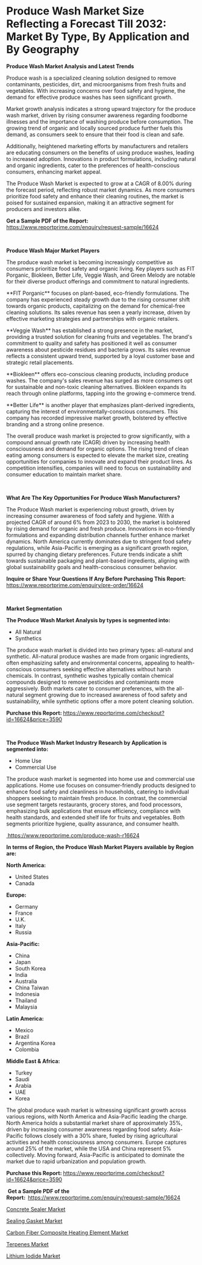 <p><h1>Produce Wash Market Size Reflecting a Forecast Till 2032: Market By Type, By Application and By Geography</h1></p><p><strong>Produce Wash Market Analysis and Latest Trends</strong></p>
<p><p>Produce wash is a specialized cleaning solution designed to remove contaminants, pesticides, dirt, and microorganisms from fresh fruits and vegetables. With increasing concerns over food safety and hygiene, the demand for effective produce washes has seen significant growth. </p><p>Market growth analysis indicates a strong upward trajectory for the produce wash market, driven by rising consumer awareness regarding foodborne illnesses and the importance of washing produce before consumption. The growing trend of organic and locally sourced produce further fuels this demand, as consumers seek to ensure that their food is clean and safe. </p><p>Additionally, heightened marketing efforts by manufacturers and retailers are educating consumers on the benefits of using produce washes, leading to increased adoption. Innovations in product formulations, including natural and organic ingredients, cater to the preferences of health-conscious consumers, enhancing market appeal. </p><p>The Produce Wash Market is expected to grow at a CAGR of 8.00% during the forecast period, reflecting robust market dynamics. As more consumers prioritize food safety and enhance their cleaning routines, the market is poised for sustained expansion, making it an attractive segment for producers and investors alike.</p></p>
<p><strong>Get a Sample PDF of the Report:&nbsp;</strong> <a href="https://www.reportprime.com/enquiry/request-sample/16624?utm_campaign=123&utm_medium=2&utm_source=Github&utm_content=ia&utm_term=18032025&utm_id=produce-wash">https://www.reportprime.com/enquiry/request-sample/16624</a></p>
<p>&nbsp;</p>
<p><strong>Produce Wash Major Market Players</strong></p>
<p><p>The produce wash market is becoming increasingly competitive as consumers prioritize food safety and organic living. Key players such as FIT Porganic, Biokleen, Better Life, Veggie Wash, and Green Melody are notable for their diverse product offerings and commitment to natural ingredients.</p><p>**FIT Porganic** focuses on plant-based, eco-friendly formulations. The company has experienced steady growth due to the rising consumer shift towards organic products, capitalizing on the demand for chemical-free cleaning solutions. Its sales revenue has seen a yearly increase, driven by effective marketing strategies and partnerships with organic retailers.</p><p>**Veggie Wash** has established a strong presence in the market, providing a trusted solution for cleaning fruits and vegetables. The brand's commitment to quality and safety has positioned it well as consumer awareness about pesticide residues and bacteria grows. Its sales revenue reflects a consistent upward trend, supported by a loyal customer base and strategic retail placements.</p><p>**Biokleen** offers eco-conscious cleaning products, including produce washes. The company's sales revenue has surged as more consumers opt for sustainable and non-toxic cleaning alternatives. Biokleen expands its reach through online platforms, tapping into the growing e-commerce trend.</p><p>**Better Life** is another player that emphasizes plant-derived ingredients, capturing the interest of environmentally-conscious consumers. This company has recorded impressive market growth, bolstered by effective branding and a strong online presence.</p><p>The overall produce wash market is projected to grow significantly, with a compound annual growth rate (CAGR) driven by increasing health consciousness and demand for organic options. The rising trend of clean eating among consumers is expected to elevate the market size, creating opportunities for companies to innovate and expand their product lines. As competition intensifies, companies will need to focus on sustainability and consumer education to maintain market share.</p></p>
<p>&nbsp;</p>
<p><strong>What Are The Key Opportunities For Produce Wash Manufacturers?</strong></p>
<p><p>The Produce Wash market is experiencing robust growth, driven by increasing consumer awareness of food safety and hygiene. With a projected CAGR of around 6% from 2023 to 2030, the market is bolstered by rising demand for organic and fresh produce. Innovations in eco-friendly formulations and expanding distribution channels further enhance market dynamics. North America currently dominates due to stringent food safety regulations, while Asia-Pacific is emerging as a significant growth region, spurred by changing dietary preferences. Future trends indicate a shift towards sustainable packaging and plant-based ingredients, aligning with global sustainability goals and health-conscious consumer behavior.</p></p>
<p><strong>Inquire or Share Your Questions If Any Before Purchasing This Report:</strong> <a href="https://www.reportprime.com/enquiry/pre-order/16624?utm_campaign=123&utm_medium=2&utm_source=Github&utm_content=ia&utm_term=18032025&utm_id=produce-wash">https://www.reportprime.com/enquiry/pre-order/16624</a></p>
<p>&nbsp;</p>
<p><strong>Market Segmentation</strong></p>
<p><strong>The Produce Wash Market Analysis by types is segmented into:</strong></p>
<p><ul><li>All Natural</li><li>Synthetics</li></ul></p>
<p><p>The produce wash market is divided into two primary types: all-natural and synthetic. All-natural produce washes are made from organic ingredients, often emphasizing safety and environmental concerns, appealing to health-conscious consumers seeking effective alternatives without harsh chemicals. In contrast, synthetic washes typically contain chemical compounds designed to remove pesticides and contaminants more aggressively. Both markets cater to consumer preferences, with the all-natural segment growing due to increased awareness of food safety and sustainability, while synthetic options offer a more potent cleaning solution.</p></p>
<p><strong>Purchase this Report:&nbsp;</strong><a href="https://www.reportprime.com/checkout?id=16624&price=3590&utm_campaign=123&utm_medium=2&utm_source=Github&utm_content=ia&utm_term=18032025&utm_id=produce-wash">https://www.reportprime.com/checkout?id=16624&price=3590</a></p>
<p>&nbsp;</p>
<p><strong>The Produce Wash Market Industry Research by Application is segmented into:</strong></p>
<p><ul><li>Home Use</li><li>Commercial Use</li></ul></p>
<p><p>The produce wash market is segmented into home use and commercial use applications. Home use focuses on consumer-friendly products designed to enhance food safety and cleanliness in households, catering to individual shoppers seeking to maintain fresh produce. In contrast, the commercial use segment targets restaurants, grocery stores, and food processors, emphasizing bulk applications that ensure efficiency, compliance with health standards, and extended shelf life for fruits and vegetables. Both segments prioritize hygiene, quality assurance, and consumer health.</p></p>
<p><a href="https://www.reportprime.com/produce-wash-r16624?utm_campaign=123&utm_medium=2&utm_source=Github&utm_content=ia&utm_term=18032025&utm_id=produce-wash">&nbsp;https://www.reportprime.com/produce-wash-r16624</a></p>
<p><strong>In terms of Region, the Produce Wash Market Players available by Region are:</strong></p>
<p>
    <p> <strong> North America: </strong>
        <ul>
            <li>United States</li>
            <li>Canada</li>
        </ul>
        </p> 
    <p> <strong> Europe: </strong>
        <ul>
            <li>Germany</li>
            <li>France</li>
            <li>U.K.</li>
            <li>Italy</li>
            <li>Russia</li>
        </ul>
        </p> 
    <p> <strong> Asia-Pacific: </strong>
        <ul>
            <li>China</li>
            <li>Japan</li>
            <li>South Korea</li>
            <li>India</li>
            <li>Australia</li>
            <li>China Taiwan</li>
            <li>Indonesia</li>
            <li>Thailand</li>
            <li>Malaysia</li>
        </ul>
        </p> 
    <p> <strong> Latin America: </strong>
        <ul>
            <li>Mexico</li>
            <li>Brazil</li>
            <li>Argentina Korea</li>
            <li>Colombia</li>
        </ul>
        </p> 
    <p> <strong> Middle East & Africa: </strong>
        <ul>
            <li>Turkey</li>
            <li>Saudi</li>
            <li>Arabia</li>
            <li>UAE</li>
            <li>Korea</li>
        </ul>
    </p>
    </p>
<p><p>The global produce wash market is witnessing significant growth across various regions, with North America and Asia-Pacific leading the charge. North America holds a substantial market share of approximately 35%, driven by increasing consumer awareness regarding food safety. Asia-Pacific follows closely with a 30% share, fueled by rising agricultural activities and health consciousness among consumers. Europe captures around 25% of the market, while the USA and China represent 5% collectively. Moving forward, Asia-Pacific is anticipated to dominate the market due to rapid urbanization and population growth.</p></p>
<p><strong>Purchase this Report: </strong><a href="https://www.reportprime.com/checkout?id=16624&price=3590&utm_campaign=123&utm_medium=2&utm_source=Github&utm_content=ia&utm_term=18032025&utm_id=produce-wash">https://www.reportprime.com/checkout?id=16624&price=3590</a></p>
<p>&nbsp;<strong>Get a Sample PDF of the Report:&nbsp;&nbsp;</strong><a href="https://www.reportprime.com/enquiry/request-sample/16624?utm_campaign=123&utm_medium=2&utm_source=Github&utm_content=ia&utm_term=18032025&utm_id=produce-wash">https://www.reportprime.com/enquiry/request-sample/16624</a></p>
<p><strong></strong></p>
<p><p><a href="https://github.com/moratronak3q/Market-Research-Report-List-1/blob/main/concrete-sealer-market.md?utm_campaign=123&utm_medium=2&utm_source=Github&utm_content=ia&utm_term=18032025&utm_id=produce-wash">Concrete Sealer Market</a></p><p><a href="https://github.com/reahmmunises/Market-Research-Report-List-1/blob/main/sealing-gasket-market.md?utm_campaign=123&utm_medium=2&utm_source=Github&utm_content=ia&utm_term=18032025&utm_id=produce-wash">Sealing Gasket Market</a></p><p><a href="https://github.com/pilukypalis/Market-Research-Report-List-1/blob/main/carbon-fiber-composite-heating-element-market.md?utm_campaign=123&utm_medium=2&utm_source=Github&utm_content=ia&utm_term=18032025&utm_id=produce-wash">Carbon Fiber Composite Heating Element Market</a></p><p><a href="https://github.com/zakkistuey/Market-Research-Report-List-1/blob/main/terpenes-market.md?utm_campaign=123&utm_medium=2&utm_source=Github&utm_content=ia&utm_term=18032025&utm_id=produce-wash">Terpenes Market</a></p><p><a href="https://github.com/jugutstam/Market-Research-Report-List-1/blob/main/lithium-iodide-market.md?utm_campaign=123&utm_medium=2&utm_source=Github&utm_content=ia&utm_term=18032025&utm_id=produce-wash">Lithium Iodide Market</a></p></p>
